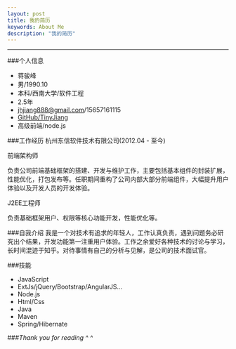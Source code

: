 ```yaml
---
layout: post
title: 我的简历
keywords: About Me
description: "我的简历"
---
```


------------

###个人信息

- 蒋骏峰
- 男/1990.10
- 本科/西南大学/软件工程
- 2.5年
- jhjiang888@gmail.com/15657161115
- [GitHub/TinyJiang](https://github.com/TinyJiang)
- 高级前端/node.js

###工作经历
杭州东信软件技术有限公司(2012.04 - 至今)

前端架构师

负责公司前端基础框架的搭建、开发与维护工作，主要包括基本组件的封装扩展，性能优化，打包发布等。任职期间重构了公司内部大部分前端组件，大幅提升用户体验以及开发人员的开发体验。

J2EE工程师

负责基础框架用户、权限等核心功能开发，性能优化等。

###自我介绍
我是一个对技术有追求的年轻人，工作认真负责，遇到问题务必研究出个结果，开发功能第一注重用户体验。工作之余爱好各种技术的讨论与学习，长时间混迹于知乎。对待事情有自己的分析与见解，是公司的技术面试官。

###技能
- JavaScript
- ExtJs/jQuery/Bootstrap/AngularJS...
- Node.js
- Html/Css
- Java
- Maven
- Spring/Hibernate


###*Thank you for reading ^ ^*
